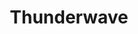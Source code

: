 ---
title: "Thunderwave"
index:
  - thunderwave
permalink: /spells/thunderwave/
tags:
  - Spell
  - 1st Level
  - Evocation
  - Damage
  - Thunder
available_for:
  - Bard
  - Druid
  - Sorcerer
  - Wizard
level: "1st Level"
school: "Evocation"
area: "15 ft"
shape: "Cube"
comp:
  - V
  - S
attack: "CON Save"
effect: "Thunder"
description: |
  A wave of thunderous force sweeps out from you. Each creature in a 15-foot cube originating from you must make a constitution saving throw. On a failed save, a creature takes 2d8 thunder damage and is pushed 10 feet away from you. On a successful save, the creature takes half as much damage and isn't pushed.

  In addition, unsecured objects that are completely within the area of effect are automatically pushed 10 feet away from you by the spell's effect, and the spell emits a thunderous boom audible out to 300 feet.

  **At higher levels.** When you cast this spell using a spell slot of 2nd level or higher, the damage increases by 1d8 for each slot level above 1st.
excerpt: "A wave of thunderous force sweeps out from you."
source: "Basic Rules"
---